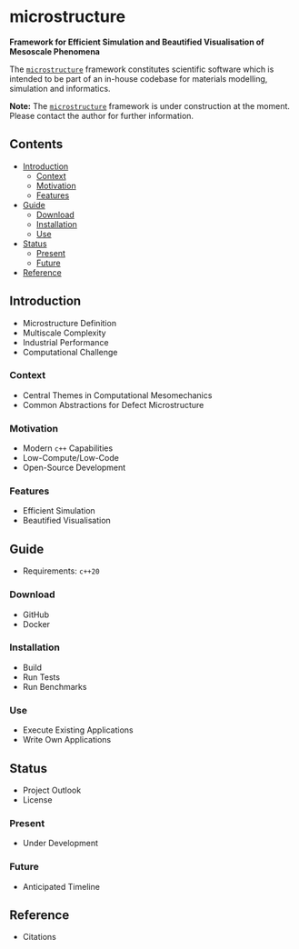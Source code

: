 # microstructure

**Framework for Efficient Simulation and Beautified Visualisation of Mesoscale Phenomena**

The [`microstructure`](https://github.com/M1TE5H/microstructure) framework constitutes scientific software which is intended to be part of an in-house codebase for materials modelling, simulation and informatics.

**Note:** The [`microstructure`](https://github.com/M1TE5H/microstructure)  framework is under construction at the moment. Please contact the author for further information.

## Contents

- [Introduction](#Introduction)
    - [Context](#Context)
    - [Motivation](#Motivation)
    - [Features](#Features)
- [Guide](#Guide)
    - [Download](#Download)
    - [Installation](#Installation)
    - [Use](#Use)
- [Status](#Status)
    - [Present](#Present)
    - [Future](#Future)
- [Reference](#Reference)

## Introduction

- Microstructure Definition
- Multiscale Complexity
- Industrial Performance
- Computational Challenge
### Context

- Central Themes in Computational Mesomechanics
- Common Abstractions for Defect Microstructure
### Motivation

- Modern `c++` Capabilities
- Low-Compute/Low-Code
- Open-Source Development
### Features

- Efficient Simulation
- Beautified Visualisation
## Guide

- Requirements: `c++20`

### Download

- GitHub
- Docker

### Installation

- Build
- Run Tests
- Run Benchmarks
### Use

- Execute Existing Applications
- Write Own Applications
## Status

- Project Outlook
- License

### Present

- Under Development
### Future

- Anticipated Timeline

## Reference

- Citations